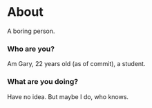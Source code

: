 # About

A boring person. 

### Who are you?

Am Gary, 22 years old (as of commit), a student. 

### What are you doing?

Have no idea. But maybe I do, who knows.
